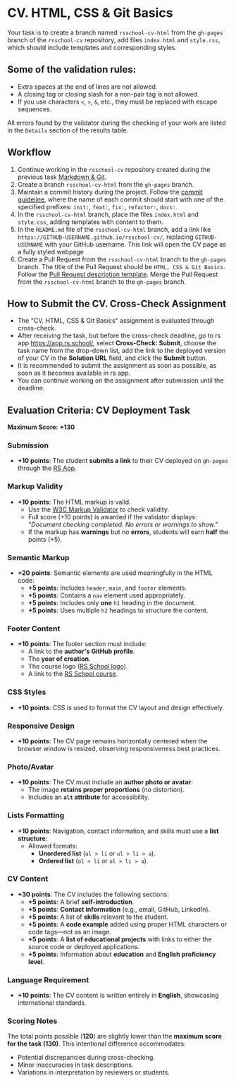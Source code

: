 # CV. HTML, CSS & Git Basics

Your task is to create a branch named `rsschool-cv-html` from the `gh-pages` branch of the `rsschool-cv` repository, 
add files `index.html` and `style.css`, which should include templates and corresponding styles.


## Some of the validation rules:

- Extra spaces at the end of lines are not allowed.
- A closing tag or closing slash for a non-pair tag is not allowed.
- If you use characters `<`, `>`, `&`, etc., they must be replaced with escape sequences.

All errors found by the validator during the checking of your work are listed in the `Details` section of the results table.

## Workflow

1. Continue working in the `rsschool-cv` repository created during the previous task [Markdown & Git](git-markdown.md).
2. Create a branch `rsschool-cv-html` from the `gh-pages` branch.
3. Maintain a commit history during the project. Follow the [commit guideline](https://docs.rs.school/#/en/git-convention), where the name of each commit should start with one of the specified prefixes: `init:`, `feat:`, `fix:`, `refactor:`, `docs:`.
4. In the `rsschool-cv-html` branch, place the files `index.html` and `style.css`, adding templates with content to them. 
5. In the `README.md` file of the `rsschool-cv-html` branch, add a link like `https://GITHUB-USERNAME.github.io/rsschool-cv/`, replacing `GITHUB-USERNAME` with your GitHub username. This link will open the CV page as a fully styled webpage
6. Create a Pull Request from the `rsschool-cv-html` branch to the `gh-pages` branch. The title of the Pull Request should be `HTML, CSS & Git Basics`. Follow the [Pull Request description template](https://docs.rs.school/#/en/pull-request-review-process?id=Требования-к-pull-request-pr). Merge the Pull Request from the `rsschool-cv-html` branch to the `gh-pages` branch.

## How to Submit the CV. Cross-Check Assignment

- The "CV. HTML, CSS & Git Basics" assignment is evaluated through cross-check.
- After receiving the task, but before the cross-check deadline, go to rs app https://app.rs.school/, 
select **Cross-Check: Submit**, choose the task name from the drop-down list, add the link to the deployed version 
of your CV in the **Solution URL** field, and click the **Submit** button.
- It is recommended to submit the assignment as soon as possible, as soon as it becomes available in rs app.
- You can continue working on the assignment after submission until the deadline.

## Evaluation Criteria: CV Deployment Task

**Maximum Score:** **+130**

### Submission
- **+10 points**: The student **submits a link** to their CV deployed on `gh-pages` through the [RS App](https://app.rs.school/course/student/cross-check-submit).

### Markup Validity
- **+10 points**: The HTML markup is valid.
    - Use the [W3C Markup Validator](https://validator.w3.org/) to check validity.
    - Full score (+10 points) is awarded if the validator displays:  
      *"Document checking completed. No errors or warnings to show."*
    - If the markup has **warnings** but no **errors**, students will earn **half** the points (+5).

### Semantic Markup
- **+20 points**: Semantic elements are used meaningfully in the HTML code:
    - **+5 points**: Includes `header`, `main`, and `footer` elements.
    - **+5 points**: Contains a `nav` element used appropriately.
    - **+5 points**: Includes only **one** `h1` heading in the document.
    - **+5 points**: Uses multiple `h2` headings to structure the content.

### Footer Content
- **+10 points**: The footer section must include:
    - A link to the **author's GitHub profile**.
    - The **year of creation**.
    - The course logo ([RS School logo](../cv/images/rs-school-logo.svg)).
    - A link to the [RS School course](https://rs.school/courses/short-track).

### CSS Styles
- **+10 points**: CSS is used to format the CV layout and design effectively.

### Responsive Design
- **+10 points**: The CV page remains horizontally centered when the browser window is resized, observing responsiveness best practices.

### Photo/Avatar
- **+10 points**: The CV must include an **author photo or avatar**:
    - The image **retains proper proportions** (no distortion).
    - Includes an **`alt` attribute** for accessibility.

### Lists Formatting
- **+10 points**: Navigation, contact information, and skills must use a **list structure**:
    - Allowed formats:
        - **Unordered list** (`ul > li` or `ul > li > a`).
        - **Ordered list** (`ol > li` or `ol > li > a`).

### CV Content
- **+30 points**: The CV includes the following sections:
    - **+5 points**: A brief **self-introduction**.
    - **+5 points**: **Contact information** (e.g., email, GitHub, LinkedIn).
    - **+5 points**: A list of **skills** relevant to the student.
    - **+5 points**: A **code example** added using proper HTML characters or code tags—not as an image.
    - **+5 points**: A **list of educational projects** with links to either the source code or deployed applications.
    - **+5 points**: Information about **education** and **English proficiency level**.

### Language Requirement
- **+10 points**: The CV content is written entirely in **English**, showcasing international standards.

### Scoring Notes
The total points possible (**120**) are slightly lower than the **maximum score for the task (130)**. This intentional difference accommodates:
- Potential discrepancies during cross-checking.
- Minor inaccuracies in task descriptions.
- Variations in interpretation by reviewers or students.
